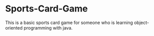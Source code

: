 # Sports-Card-Game
This is a basic sports card game for someone who is learning object-oriented programming with java.
